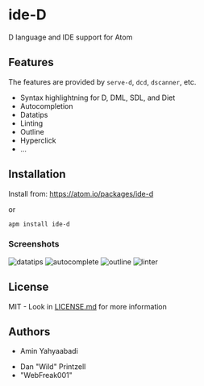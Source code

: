 # ide-D

D language and IDE support for Atom

## Features

The features are provided by `serve-d`, `dcd`, `dscanner`, etc.

- Syntax highlightning for D, DML, SDL, and Diet
- Autocompletion
- Datatips
- Linting
- Outline
- Hyperclick
- ...

## Installation

Install from: https://atom.io/packages/ide-d

or

```
apm install ide-d
```

### Screenshots

![datatips](https://user-images.githubusercontent.com/16418197/108882251-ce014c80-75c9-11eb-9655-79552b910b12.png)
![autocomplete](https://user-images.githubusercontent.com/16418197/108882313-df4a5900-75c9-11eb-8d0a-c73ef8898a72.png)
![outline](https://user-images.githubusercontent.com/16418197/106541516-cf0df500-64c7-11eb-9f85-c6145fac1be0.png)
![linter](https://user-images.githubusercontent.com/16418197/106541705-15fbea80-64c8-11eb-8120-3361207ed30d.png)

## License

MIT - Look in [LICENSE.md](LICENSE.md) for more information

## Authors

- Amin Yahyaabadi

* Dan "Wild" Printzell
* "WebFreak001"
